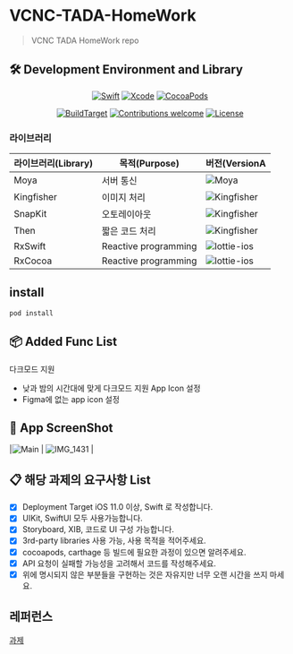 # VCNC-TADA-HomeWork
> VCNC TADA HomeWork repo

## 🛠 Development Environment and Library

<div align="center">
  
[![Swift](https://img.shields.io/badge/swift-v5.3-orange?logo=swift)](https://developer.apple.com/kr/swift/)
[![Xcode](https://img.shields.io/badge/xcode-v12.4-blue?logo=xcode)](https://developer.apple.com/kr/xcode/)
[![CocoaPods](https://img.shields.io/badge/CocoaPods-v1.10.0-blue?logo=CocoaPods)](https://cocoapods.org/)

[![BuildTarget](https://img.shields.io/badge/BuildTarget-iOS11.0-skyblue?logo=Apple)](https://developer.apple.com/kr/xcode/)
[![Contributions welcome](https://img.shields.io/badge/contributions-welcome-orange.svg)](https://github.com/Odyflame/VCNC-TADA)
[![License](https://img.shields.io/badge/license-MIT-blue.svg)](https://opensource.org/licenses/MIT)

</div>

### 라이브러리

| 라이브러리(Library)    | 목적(Purpose)             | 버전(VersionA                                                 |
| ------------------- | ------------------------ | ------------------------------------------------------------ |
| Moya                | 서버 통신                  | ![Moya](https://img.shields.io/badge/Moya-14.0.0-orange) |
| Kingfisher          | 이미지 처리                 | ![Kingfisher](https://img.shields.io/badge/Kingfisher-6.0.1-yellow) |
| SnapKit             | 오토레이아웃                | ![Kingfisher](https://img.shields.io/badge/SnapKit-5.0.1-black) |
| Then                | 짧은 코드 처리              | ![Kingfisher](https://img.shields.io/badge/Then-2.7.0-white) |
| RxSwift             | Reactive programming     | ![lottie-ios](https://img.shields.io/badge/RxSwift-5.1.2-green) |
| RxCocoa             | Reactive programming     | ![lottie-ios](https://img.shields.io/badge/RxCocoa-5.1.1-skyblue) |

## install

```
pod install
```

## 📦 Added Func List
다크모드 지원
* 낮과 밤의 시간대에 맞게 다크모드 지원
App Icon 설정
* Figma에 없는 app icon 설정

## 📸 App ScreenShot
|![Main](https://user-images.githubusercontent.com/44191131/121837144-e4b1e780-cd0f-11eb-9f1b-288c76b4b0d6.PNG) | ![IMG_1431](https://user-images.githubusercontent.com/44191131/121837153-e7acd800-cd0f-11eb-9282-d83780437cca.PNG) |


## 📋 해당 과제의 요구사항 List
- [x] Deployment Target iOS 11.0 이상, Swift 로 작성합니다.
- [x] UIKit, SwiftUI 모두 사용가능합니다. 
- [x] Storyboard, XIB, 코드로 UI 구성 가능합니다.
- [x] 3rd-party libraries 사용 가능, 사용 목적을 적어주세요.
- [x] cocoapods, carthage 등 빌드에 필요한 과정이 있으면 알려주세요.
- [x] API 요청이 실패할 가능성을 고려해서 코드를 작성해주세요.
- [x] 위에 명시되지 않은 부분들을 구현하는 것은 자유지만 너무 오랜 시간을 쓰지 마세요.

## 레퍼런스
[과제](https://www.notion.so/VCNC-96c83e2a04fd4ae9adcb3246fc2ef2e6)
